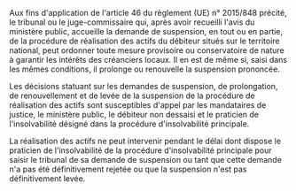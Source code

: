 Aux fins d'application de l'article 46 du règlement (UE) n° 2015/848 précité, le tribunal ou le juge-commissaire qui, après avoir recueilli l'avis du ministère public, accueille la demande de suspension, en tout ou en partie, de la procédure de réalisation des actifs du débiteur situés sur le territoire national, peut ordonner toute mesure provisoire ou conservatoire de nature à garantir les intérêts des créanciers locaux. Il en est de même si, saisi dans les mêmes conditions, il prolonge ou renouvelle la suspension prononcée.

Les décisions statuant sur les demandes de suspension, de prolongation, de renouvellement et de levée de la suspension de la procédure de réalisation des actifs sont susceptibles d'appel par les mandataires de justice, le ministère public, le débiteur non dessaisi et le praticien de l'insolvabilité désigné dans la procédure d'insolvabilité principale.

La réalisation des actifs ne peut intervenir pendant le délai dont dispose le praticien de l'insolvabilité de la procédure d'insolvabilité principale pour saisir le tribunal de sa demande de suspension ou tant que cette demande n'a pas été définitivement rejetée ou que la suspension n'est pas définitivement levée.
